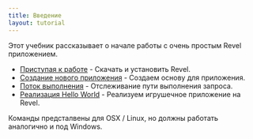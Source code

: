```yaml
---
title: Введение
layout: tutorial
---
```


Этот учебник рассказывает о начале работы с очень простым Revel приложением.

* [Приступая к работе](gettingstarted.html) - Скачать и установить Revel.
* [Создание нового приложения](createapp.html) - Создаем основу для приложения.
* [Поток выполнения](requestflow.html) - Отслеживание пути выполнения запроса.
* [Реализация Hello World](firstapp.html) - Реализуем игрушечное приложение на Revel.

Команды предсталвены для OSX / Linux, но должны работать аналогично и под Windows.
